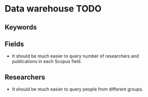 # Data warehouse TODO

## Keywords

## Fields
* It should be much easier to query number of researchers and publications in each Scopus field.

## Researchers
* It should be much easier to query people from different groups.
